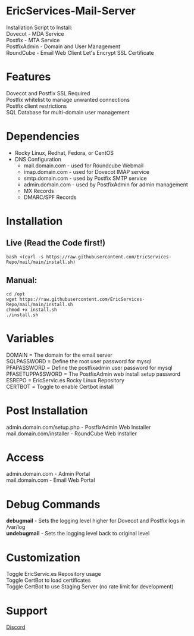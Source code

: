 # EricServices-Mail-Server  
Installation Script to Install:  
Dovecot - MDA Service  
Postfix - MTA Service  
PostfixAdmin - Domain and User Management  
RoundCube - Email Web Client 
Let's Encrypt SSL Certificate

# Features   
Dovecot and Postfix SSL Required  
Postfix whitelist to manage unwanted connections  
Postfix client restrictions  
SQL Database for multi-domain user management  

# Dependencies  
- Rocky Linux, Redhat, Fedora, or CentOS
- DNS Configuration
  - mail.domain.com - used for Roundcube Webmail
  - imap.domain.com - used for Dovecot IMAP service
  - smtp.domain.com - used by Postfix SMTP service
  - admin.domain.com - used by PostfixAdmin for admin management
  - MX Records
  - DMARC/SPF Records


# Installation    
## Live (Read the Code first!)  
    bash <(curl -s https://raw.githubusercontent.com/EricServices-Repo/mail/main/install.sh)  
    
## Manual:  
    cd /opt  
    wget https://raw.githubusercontent.com/EricServices-Repo/mail/main/install.sh
    chmod +x install.sh
    ./install.sh


# Variables  
DOMAIN = The domain for the email server  
SQLPASSWORD = Define the root user password for mysql  
PFAPASSWORD = Define the postfixadmin user password for mysql  
PFASETUPPASSWORD = The PostfixAdmin web install setup password  
ESREPO = EricServic.es Rocky Linux Repository  
CERTBOT = Toggle to enable Certbot install  


# Post Installation    
admin.domain.com/setup.php - PostfixAdmin Web Installer  
mail.domain.com/installer - RoundCube Web Installer  


# Access
admin.domain.com - Admin Portal  
mail.domain.com - Email Web Portal  


# Debug Commands 
**debugmail** - Sets the logging level higher for Dovecot and Postfix logs in /var/log  
**undebugmail** - Sets the logging level back to original level  


# Customization    
Toggle EricServic.es Repository usage  
Toggle CertBot to load certificates  
Toggle CertBot to use Staging Server (no rate limit for development)  


# Support    
[Discord](https://discord.gg/8nKBgURRbW)

